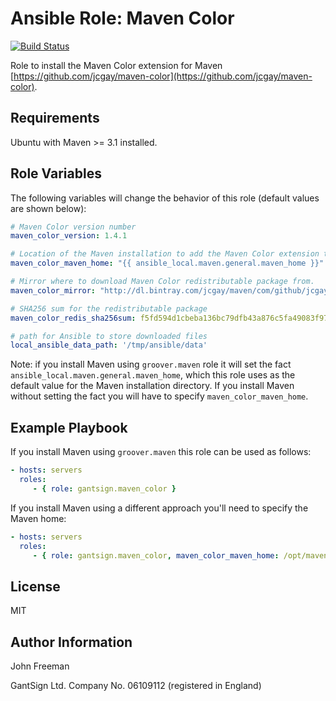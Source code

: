 Ansible Role: Maven Color
=========================

[![Build Status](https://travis-ci.org/gantsign/ansible-role-maven-color.svg?branch=master)](https://travis-ci.org/gantsign/ansible-role-maven-color)

Role to install the Maven Color extension for Maven
[https://github.com/jcgay/maven-color](https://github.com/jcgay/maven-color).

Requirements
------------

Ubuntu with Maven >= 3.1 installed.

Role Variables
--------------

The following variables will change the behavior of this role (default values
are shown below):

```yaml
# Maven Color version number
maven_color_version: 1.4.1

# Location of the Maven installation to add the Maven Color extension to.
maven_color_maven_home: "{{ ansible_local.maven.general.maven_home }}"

# Mirror where to download Maven Color redistributable package from.
maven_color_mirror: "http://dl.bintray.com/jcgay/maven/com/github/jcgay/maven/color/maven-color-logback/{{ maven_color_version }}"

# SHA256 sum for the redistributable package
maven_color_redis_sha256sum: f5fd594d1cbeba136bc79dfb43a876c5fa49083f97e37fbec81df65dfc87a25b

# path for Ansible to store downloaded files
local_ansible_data_path: '/tmp/ansible/data'
```

Note: if you install Maven using `groover.maven` role it will set the fact
`ansible_local.maven.general.maven_home`, which this role uses as the default
value for the Maven installation directory. If you install Maven without setting
the fact you will have to specify `maven_color_maven_home`.

Example Playbook
----------------

If you install Maven using `groover.maven` this role can be used as follows:

```yaml
- hosts: servers
  roles:
     - { role: gantsign.maven_color }
```

If you install Maven using a different approach you'll need to specify the
Maven home:

```yaml
- hosts: servers
  roles:
     - { role: gantsign.maven_color, maven_color_maven_home: /opt/maven/apache-maven-3.3.9 }
```

License
-------

MIT

Author Information
------------------

John Freeman

GantSign Ltd.
Company No. 06109112 (registered in England)

